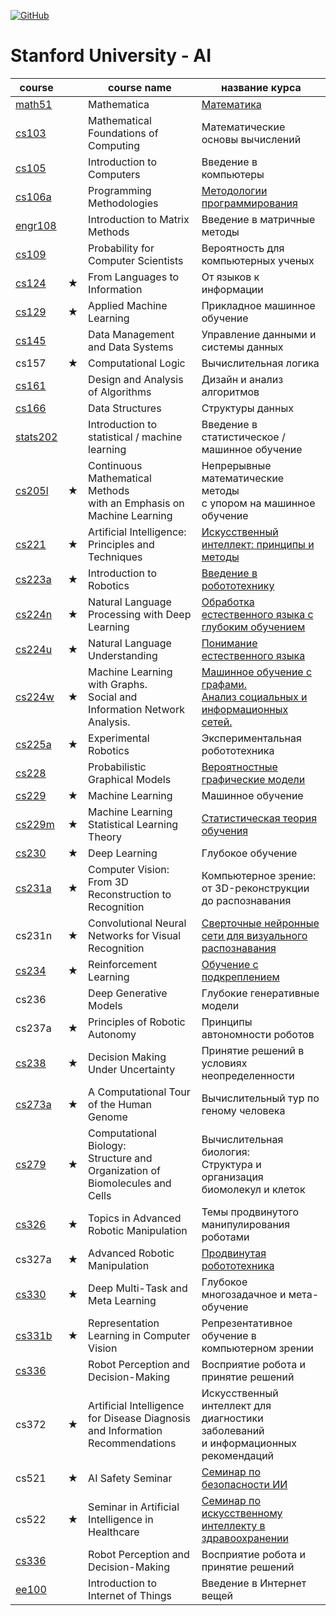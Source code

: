 [![GitHub](https://github.com/AlexandrParkhomenko/ml/blob/main/LicenseStanford.svg)]()
# Stanford University - AI
<!-- [English](https://elt.oup.com/student/englishfile/?cc=ru&selLanguage=ru)  | | English language                                            | Английский язык -->

course                                              | |  course name                                           | название курса
--------------------------------------------------- |-| -----------                                            | --------------
  [math51](https://web.stanford.edu/class/math51/)  | | Mathematica                                            | [Математика](https://github.com/AlexandrParkhomenko/ai/tree/main/math51)
  [cs103 ](https://web.stanford.edu/class/cs103/)   | | Mathematical Foundations of Computing                  | Математические основы вычислений
  [cs105 ](https://web.stanford.edu/class/cs105/)   | | Introduction to Computers                              | Введение в компьютеры
  [cs106a](https://web.stanford.edu/class/cs106a/)  | | Programming Methodologies                              | [Методологии программирования](https://github.com/AlexandrParkhomenko/ai/tree/main/cs106a)
 [engr108](https://stanford.edu/class/engr108/)     | | Introduction to Matrix Methods                         | Введение в матричные методы
  [cs109 ](https://web.stanford.edu/class/cs109/)   | | Probability for Computer Scientists                    | Вероятность для компьютерных ученых
  [cs124 ](https://web.stanford.edu/class/cs124/)   |★| From Languages to Information                          | От языков к информации
  [cs129 ](https://web.stanford.edu/class/cs129/)   |★| Applied Machine Learning                               | Прикладное машинное обучение
  [cs145 ](https://cs145-fa20.github.io/)           | | Data Management and Data Systems                       | Управление данными и системы данных
   cs157 [](https://web.stanford.edu/class/cs157/)  |★| Computational Logic                                    | Вычислительная логика
  [cs161 ](https://web.stanford.edu/class/cs161/)   | | Design and Analysis of Algorithms                      | Дизайн и анализ алгоритмов
  [cs166 ](https://web.stanford.edu/class/cs166/)   | | Data Structures                                        | Структуры данных
[stats202](https://stats-202.github.io/)            | | Introduction to statistical / machine learning         | Введение в статистическое / машинное обучение
  [cs205l](https://web.stanford.edu/class/cs205l/)  |★| Continuous Mathematical Methods <br>with an Emphasis on Machine Learning | Непрерывные математические методы <br> с упором на машинное обучение
  [cs221 ](https://web.stanford.edu/class/cs221/)   |★| Artificial Intelligence: Principles and Techniques     | [Искусственный интеллект: принципы и методы](https://github.com/AlexandrParkhomenko/ai/tree/main/cs221)
  [cs223a](https://web.stanford.edu/class/cs223a/)  |★| Introduction to Robotics                               | [Введение в робототехнику](https://github.com/AlexandrParkhomenko/ai/blob/main/cs223a/README.md)
  [cs224n](https://web.stanford.edu/class/cs224n/)  |★| Natural Language Processing with Deep Learning         | [Обработка естественного языка с глубоким обучением](https://github.com/AlexandrParkhomenko/ai/tree/main/cs224n)
  [cs224u](https://web.stanford.edu/class/cs224u/)  |★| Natural Language Understanding                         | [Понимание естественного языка](https://github.com/AlexandrParkhomenko/ai/tree/main/cs224u)
  [cs224w](https://web.stanford.edu/class/cs224w/)  |★| Machine Learning with Graphs. <br>Social and Information Network Analysis. | [Машинное обучение с графами. <br>Анализ социальных и информационных сетей.](https://github.com/AlexandrParkhomenko/ai/tree/main/cs224w)
  [cs225a](https://web.stanford.edu/class/cs225a/)  |★| Experimental Robotics                                  | Экспериментальная робототехника
  [cs228 ](https://web.stanford.edu/class/cs228/)   | | Probabilistic Graphical Models                         | [Вероятностные графические модели](https://github.com/AlexandrParkhomenko/ai/tree/main/cs228)
  [cs229 ](https://web.stanford.edu/class/cs229/)   |★| Machine Learning                                       | Машинное обучение
  [cs229m](http://web.stanford.edu/class/stats214/) |★| Machine Learning<br>Statistical Learning Theory        | [Статистическая теория обучения](https://github.com/AlexandrParkhomenko/ai/tree/main/cs229m)
  [cs230 ](https://web.stanford.edu/class/cs230/)   |★| Deep Learning                                          | Глубокое обучение
  [cs231a](https://web.stanford.edu/class/cs231a/)  |★| Computer Vision: From 3D Reconstruction to Recognition | Компьютерное зрение: от 3D-реконструкции до распознавания
   cs231n[](https://web.stanford.edu/class/cs231n/) |★| Convolutional Neural Networks for Visual Recognition   | [Сверточные нейронные сети для визуального распознавания](https://github.com/AlexandrParkhomenko/ai/tree/main/cs231n/ru)
  [cs234 ](http://web.stanford.edu/class/cs234/)    |★| Reinforcement Learning                                 | [Обучение с подкреплением](https://github.com/AlexandrParkhomenko/ai/tree/main/cs234)
   cs236 [](https://web.stanford.edu/class/cs236/)  | | Deep Generative Models                                 | Глубокие генеративные модели
  cs237a[](https://web.stanford.edu/class/cs237a/)  |★| Principles of Robotic Autonomy                         | Принципы автономности роботов
  [cs238](https://web.stanford.edu/class/cs238/)    |★| Decision Making Under Uncertainty                      | Принятие решений в условиях неопределенности
 [cs273a](https://web.stanford.edu/class/cs273a/)   |★| A Computational Tour of the Human Genome               | Вычислительный тур по геному человека
 [cs279 ](https://web.stanford.edu/class/cs279/)    |★| Computational Biology: <br>Structure and Organization of Biomolecules and Cells | Вычислительная биология: <br>Структура и организация биомолекул и клеток
 [cs326 ](https://web.stanford.edu/class/cs326/)    |★| Topics in Advanced Robotic Manipulation                | Темы продвинутого манипулирования роботами
 cs327a[](https://web.stanford.edu/class/cs327a/)   |★| Advanced Robotic Manipulation                          | [Продвинутая робототехника](https://github.com/AlexandrParkhomenko/ai/tree/main/cs327a)
 [cs330 ](https://web.stanford.edu/class/cs330/)    |★| Deep Multi-Task and Meta Learning                      | Глубокое многозадачное и мета-обучение
 [cs331b](https://web.stanford.edu/class/cs331b/)   |★| Representation Learning in Computer Vision             | Репрезентативное обучение в компьютерном зрении
 [cs336 ](https://web.stanford.edu/class/cs336/)    | | Robot Perception and Decision-Making                   | Восприятие робота и принятие решений
 cs372 [](https://web.stanford.edu/class/cs372/)    |★| Artificial Intelligence for Disease Diagnosis <br>and Information Recommendations | Искусственный интеллект для диагностики заболеваний <br>и информационных рекомендаций
 cs521                                              |★| AI Safety Seminar                                      | [Семинар по безопасности ИИ](https://github.com/AlexandrParkhomenko/ai/tree/main/cs521)
 cs522                                              |★| Seminar in Artificial Intelligence in Healthcare       | [Семинар по искусственному интеллекту в здравоохранении](https://github.com/AlexandrParkhomenko/ai/tree/main/cs522)
 [cs336 ](https://web.stanford.edu/class/cs336/)    | | Robot Perception and Decision-Making                   | Восприятие робота и принятие решений
 [ee100 ](https://online.stanford.edu/courses/xee100-introduction-internet-things)    | | Introduction to Internet of Things                   | Введение в Интернет вещей
 
<!-- ycs0002 | | [Game Theory II](https://online.stanford.edu/courses/soe-ycs0002-game-theory) | Теория игр

[cs](https://cs.stanford.edu/academics/courses) platform:[mc](https://moderncampus.com/products/destiny-one.html)

- https://www.spyder-ide.org/
- https://orangedatamining.com/
- https://www.rstudio.com/
 -->

